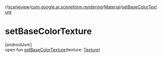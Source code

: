 //[sceneview](../../../index.md)/[com.google.ar.sceneform.rendering](../index.md)/[Material](index.md)/[setBaseColorTexture](set-base-color-texture.md)

# setBaseColorTexture

[androidJvm]\
open fun [setBaseColorTexture](set-base-color-texture.md)(texture: [Texture](../-texture/index.md))
